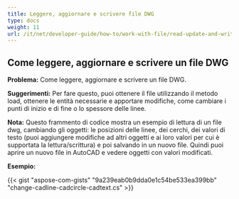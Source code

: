 ```yaml
---
title: Leggere, aggiornare e scrivere file DWG
type: docs
weight: 11
url: /it/net/developer-guide/how-to/work-with-file/read-update-and-write-dwg-file/
---
```


## **Come leggere, aggiornare e scrivere un file DWG**

**Problema:** Come leggere, aggiornare e scrivere un file DWG.

**Suggerimenti:** Per fare questo, puoi ottenere il file utilizzando il metodo load, ottenere le entità necessarie e apportare modifiche, come cambiare i punti di inizio e di fine o lo spessore delle linee.

**Nota:** Questo frammento di codice mostra un esempio di lettura di un file dwg, cambiando gli oggetti: le posizioni delle linee, dei cerchi, dei valori di testo (puoi aggiungere modifiche ad altri oggetti e ai loro valori per cui è supportata la lettura/scrittura) e poi salvando in un nuovo file. Quindi puoi aprire un nuovo file in AutoCAD e vedere oggetti con valori modificati.

**Esempio:**

{{< gist "aspose-com-gists" "9a239eab0b9dda0e1c54be533ea399bb" "change-cadline-cadcircle-cadtext.cs" >}}
